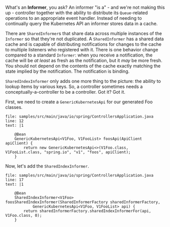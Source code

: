 What's an **Informer**, you ask? An informer "is a" - and we're not making this up - controller together with the ability to distribute its `Queue`-related operations to an appropriate event handler. Instead of needing to continually query the Kubernetes API an informer stores data in a cache.

There are `SharedInformer`s that share data across multiple instances of the `Informer` so that they're not duplicated. A `SharedInformer` has a shared data cache and is capable of distributing notifications for changes to the cache to multiple listeners who registered with it. There is one behavior change compared to a standard `Informer`: when you receive a notification, the cache will be _at least_ as fresh as the notification, but it _may_ be more fresh. You should not depend on the contents of the cache exactly matching the state implied by the notification. The notification is binding.

`SharedIndexInformer` only adds one more thing to the picture: the ability to lookup items by various keys. So, a controller sometimes needs a conceptually-a-controller to be a controller. Got it? Got it.

First, we need to create a `GenericKubernetesApi` for our generated Foo classes.

```editor:insert-lines-before-line
file: samples/src/main/java/io/spring/ControllersApplication.java
line: 12
text: |1

	@Bean
	GenericKubernetesApi<V1Foo, V1FooList> foosApi(ApiClient apiClient) {
		return new GenericKubernetesApi<>(V1Foo.class, V1FooList.class, "spring.io", "v1", "foos", apiClient);
	}
```

Now, let's add the `SharedIndexInformer`.

```editor:insert-lines-before-line
file: samples/src/main/java/io/spring/ControllersApplication.java
line: 17
text: |1

	@Bean
	SharedIndexInformer<V1Foo> foosSharedIndexInformer(SharedInformerFactory sharedInformerFactory,
			GenericKubernetesApi<V1Foo, V1FooList> api) {
		return sharedInformerFactory.sharedIndexInformerFor(api, V1Foo.class, 0);
	}
```